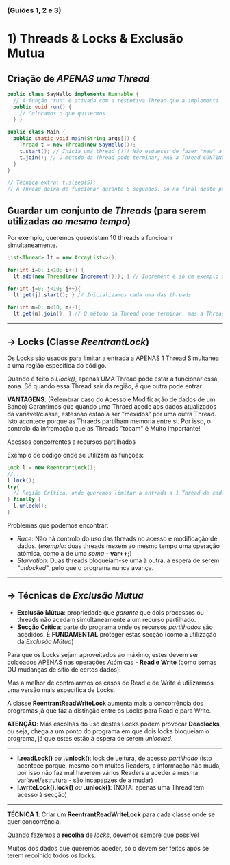 ### (Guiões 1, 2 e 3)

# 1) Threads & Locks & Exclusão Mutua

## Criação de _APENAS uma Thread_

```java
public class SayHello implements Runnable {
  // A função "run" é ativada com a respetiva Thread que a implementa
  public void run() {
    // Colocamos o que quisermos
  } }

public class Main {
  public static void main(String args[]) {
    Thread t = new Thread(new SayHello());
    t.start(); // Inicia uma thread (!!! Não esquecer de fazer "new" à classe Thread !!!)
    t.join(); // O método da Thread pode terminar, MAS a Thread CONTINUA em MEMÓRIA
  }
}

// Técnica extra: t.sleep(5);
// A Thread deixa de funcionar durante 5 segundos. Só no final deste período de tempo, é que volta a "estar no ativo".
```

## Guardar um conjunto de _Threads_ (para serem utilizadas _ao mesmo tempo_)
Por exemplo, queremos queexistam 10 threads a funcioanr simultaneamente.

```java
List<Thread> lt = new ArrayList<>();

for(int i=0; i<10; i++) {
  lt.add(new Thread(new Increment())); } // Increment é só um exemplo de uma classe Runnable

for(int j=0; j<10; j++){
  lt.get(j).start(); } // Inicializamos cada uma das threads

for(int m=0; m<10; m++){
  lt.get(m).join(); } // O método da Thread pode terminar, mas a Thread continua em memória
```
-------------------------------------

## -> Locks (Classe _ReentrantLock_)
Os Locks são usados para limitar a entrada a APENAS 1 Thread Simultanea a uma região específica do código.

Quando é feito o _l.lock()_, apenas UMA Thread pode estar a funcionar essa zona. Só quando essa Thread sair da região, é que outra pode entrar.

__VANTAGENS__: (Relembrar caso do Acesso e Modificação de dados de um Banco) Garantimos que quando uma Thraed acede aos dados atualizados da variável/classe, estesnão estão a ser "mexidos" por uma outra Thread. Isto acontece porque as Thraeds partilham memória entre si. Por isso, o controlo da infromação que as Threads "tocam" é Muito Importante!

Acessos concorrentes a recursos partilhados

Exemplo de código onde se utilizam as funções:
```java
Lock l = new ReentrantLock();
//...
l.lock();
try{
  // Região Crítica, onde queremos limitar a entrada a 1 Thread de cada vez
} finally {
  l.unlock();
}
```

Problemas que podemos encontrar:
- _Race_: Não há controlo do uso das threads no acesso e modificação de dados. (_exemplo_: duas threads mexem ao mesmo tempo uma operação atómica, como a de uma _soma_ - __var++;__)
- _Starvation_: Duas threads bloqueiam-se uma à outra, à espera de serem "_unlocked_", pelo que o programa nunca avança.

-----------------------------------------

## -> Técnicas de _Exclusão Mutua_

- __Exclusão Mútua__: propriedade que _garante_ que dois processos ou threads não acedam simultaneamente a um recurso partilhado. 
- __Secção Crítica__: parte do programa onde os recursos _partilhados_ são acedidos. É __FUNDAMENTAL__ proteger estas secção (como a utilização da _Exclusão Mútua_)

Para que os Locks sejam aproveitados ao máximo, estes devem ser colcoados APENAS nas operações Atómicas - __Read e Write__ (como somas OU mudanças de sítio de certos dados)!

Mas a melhor de controlarmos os casos de Read e de Write é utilizarmos uma versão mais específica de Locks.

A classe __ReentrantReadWriteLock__ aumenta mais a concorrência dos programas já que faz a distinção entre os Locks para Read e para Write. 

__ATENÇÃO__: Más escolhas do uso destes Locks podem provocar __Deadlocks__, ou seja, chega a um ponto do programa em que dois locks bloqueiam o programa, já que estes estão à espera de serem _unlocked_.

-------------------------------------

- __l.readLock()__ _ou_ __.unlock()__: lock de Leitura, de acesso _partilhado_ (isto acontece porque, mesmo com muitos Readers, a informação não muda, por isso não faz mal haverem vários Readers a aceder a mesma varíavel/estrutura - são incapapzes de a mudar)
- __l.writeLock().lock()__ _ou_ __.unlock()__: (NOTA: apenas uma Thread tem acesso à secção)

---------------------------------------

__TÉCNICA 1__: Criar um __ReentrantReadWriteLock__ para cada classe onde se quer concorrência.

Quando fazemos a __recolha__ de _locks_, devemos sempre que possível 

Muitos dos dados que queremos aceder, só o devem ser feitos após se terem recolhido todos os locks.
